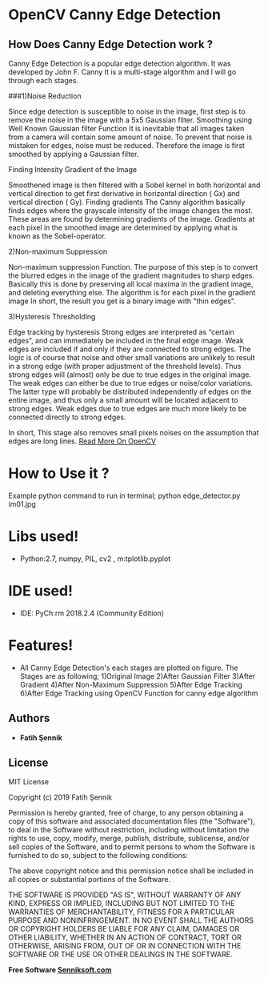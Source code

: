 # OpenCV Canny Edge Detection

## How Does Canny Edge Detection work ?
Canny Edge Detection is a popular edge detection algorithm. It was developed by John F. Canny
It is a multi-stage algorithm and I will go through each stages.

###1)Noise Reduction

Since edge detection is susceptible to noise in the image, first step is to remove the noise in the image with a 5x5 Gaussian filter. Smoothing using Well Known Gaussian filter Function
It is inevitable that all images taken from a camera will contain some amount of noise.
To prevent that noise is mistaken for edges, noise must be reduced.
Therefore the image is first smoothed by applying a Gaussian filter.

Finding Intensity Gradient of the Image

Smoothened image is then filtered with a Sobel kernel in both horizontal and vertical direction to get first derivative in horizontal direction ( Gx) and vertical direction ( Gy). Finding gradients
The Canny algorithm basically finds edges where the grayscale intensity of the image changes the most.
These areas are found by determining gradients of the image.
Gradients at each pixel in the smoothed image are determined by applying
what is known as the Sobel-operator.

2)Non-maximum Suppression

Non-maximum suppression Function. The purpose of this step is to convert the blurred edges
in the image of the gradient magnitudes
to sharp edges. Basically this is done by preserving all local maxima in the gradient image,
and deleting everything else. The algorithm is for each pixel in the gradient image
In short, the result you get is a binary image with "thin edges".

3)Hysteresis Thresholding

Edge tracking by hysteresis
Strong edges are interpreted as “certain edges”, and can immediately be included in the final edge image.
Weak edges are included if and only if they are connected to strong edges. The
logic is of course that noise and other small variations are unlikely to result
in a strong edge (with proper adjustment of the threshold levels).
Thus strong edges will (almost) only be due to true edges in the original image.
The weak edges can either be due to true edges or noise/color variations.
The latter type will probably be distributed independently of edges on the entire image,
and thus only a small amount will be located adjacent to strong edges. Weak edges due to true edges
are much more likely to be connected directly to strong edges.

In short, This stage also removes small pixels noises on the assumption that edges are long lines. [Read More On OpenCV](https://docs.opencv.org/3.1.0/da/d22/tutorial_py_canny.html)


# How to Use it ?

Example python command to run in terminal;
python edge_detector.py im01.jpg

#  Libs used!

  - Python:2.7, numpy, PIL, cv2 , m:tplotlib.pyplot
  
  
#  IDE used!

  - IDE: PyCh:rm 2018.2.4 (Community Edition)

#  Features!

  - All Canny Edge Detection's each stages are plotted on figure. The Stages are as following;
  1)Original Image
  2)After Gaussian Filter
  3)After Gradient
  4)After Non-Maximum Suppression
  5)After Edge Tracking
  6)After Edge Tracking using OpenCV Function for canny edge algorithm
  
## Authors

* **Fatih Şennik**

License
----
MIT License

Copyright (c) 2019 Fatih Şennik

Permission is hereby granted, free of charge, to any person obtaining a copy
of this software and associated documentation files (the "Software"), to deal
in the Software without restriction, including without limitation the rights
to use, copy, modify, merge, publish, distribute, sublicense, and/or sell
copies of the Software, and to permit persons to whom the Software is
furnished to do so, subject to the following conditions:

The above copyright notice and this permission notice shall be included in all
copies or substantial portions of the Software.

THE SOFTWARE IS PROVIDED "AS IS", WITHOUT WARRANTY OF ANY KIND, EXPRESS OR
IMPLIED, INCLUDING BUT NOT LIMITED TO THE WARRANTIES OF MERCHANTABILITY,
FITNESS FOR A PARTICULAR PURPOSE AND NONINFRINGEMENT. IN NO EVENT SHALL THE
AUTHORS OR COPYRIGHT HOLDERS BE LIABLE FOR ANY CLAIM, DAMAGES OR OTHER
LIABILITY, WHETHER IN AN ACTION OF CONTRACT, TORT OR OTHERWISE, ARISING FROM,
OUT OF OR IN CONNECTION WITH THE SOFTWARE OR THE USE OR OTHER DEALINGS IN THE
SOFTWARE.

**Free Software [Senniksoft.com](http://www.senniksoft.com/)**

[//]: # (These are reference links used in the body of this note and get stripped out when the markdown processor does its job. There is no need to format nicely because it shouldn't be seen. Thanks SO - http://stackoverflow.com/questions/4823468/store-comments-in-markdown-syntax)


   [dill]: <https://github.com/joemccann/dillinger>
   [git-repo-url]: <https://github.com/joemccann/dillinger.git>
   [john gruber]: <http://daringfireball.net>
   [df1]: <http://daringfireball.net/projects/markdown/>
   [markdown-it]: <https://github.com/markdown-it/markdown-it>
   [Ace Editor]: <http://ace.ajax.org>
   [node.js]: <http://nodejs.org>
   [Twitter Bootstrap]: <http://twitter.github.com/bootstrap/>
   [jQuery]: <http://jquery.com>
   [@tjholowaychuk]: <http://twitter.com/tjholowaychuk>
   [express]: <http://expressjs.com>
   [AngularJS]: <http://angularjs.org>
   [Gulp]: <http://gulpjs.com>

   [PlDb]: <https://github.com/joemccann/dillinger/tree/master/plugins/dropbox/README.md>
   [PlGh]: <https://github.com/joemccann/dillinger/tree/master/plugins/github/README.md>
   [PlGd]: <https://github.com/joemccann/dillinger/tree/master/plugins/googledrive/README.md>
   [PlOd]: <https://github.com/joemccann/dillinger/tree/master/plugins/onedrive/README.md>
   [PlMe]: <https://github.com/joemccann/dillinger/tree/master/plugins/medium/README.md>
   [PlGa]: <https://github.com/RahulHP/dillinger/blob/master/plugins/googleanalytics/README.md>
